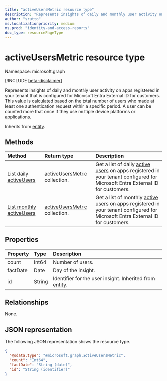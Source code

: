 ```yaml
---
title: "activeUsersMetric resource type"
description: "Represents insights of daily and monthly user activity on apps registered in your tenant that is configured for Microsoft Entra External ID for customers."
author: "srutto"
ms.localizationpriority: medium
ms.prod: "identity-and-access-reports"
doc_type: resourcePageType
---
```


# activeUsersMetric resource type

Namespace: microsoft.graph

[!INCLUDE [beta-disclaimer](../../includes/beta-disclaimer.md)]

Represents insights of daily and monthly user activity on apps registered in your tenant that is configured for Microsoft Entra External ID for customers. This value is calculated based on the total number of users who made at least one authentication request within a specific period. A user can be counted more that once if they use multiple device platforms or applications.

Inherits from [entity](../resources/entity.md).

## Methods
|Method|Return type|Description|
|:---|:---|:---|
|[List daily activeUsers](../api/dailyuserinsightmetricsroot-list-activeusers.md)|[activeUsersMetric](../resources/activeusersmetric.md) collection.|Get a list of daily [active users](../resources/activeusersmetric.md) on apps registered in your tenant configured for Microsoft Entra External ID for customers.|
|[List monthly activeUsers](../api/monthlyuserinsightsmetricsroot-list-activeusers.md)|[activeUsersMetric](../resources/activeusersmetric.md) collection.|Get a list of monthly [active users](../resources/activeusersmetric.md) on apps registered in your tenant configured for Microsoft Entra External ID for customers.|

## Properties
|Property|Type|Description|
|:---|:---|:---|
|count|Int64|Number of users.|
|factDate|Date|Day of the insight.|
|id|String|Identifier for the user insight. Inherited from [entity](../resources/entity.md).|


## Relationships
None.

## JSON representation
The following JSON representation shows the resource type.
<!-- {
  "blockType": "resource",
  "keyProperty": "id",
  "@odata.type": "microsoft.graph.activeUsersMetric",
  "openType": false
}
-->
``` json
{
  "@odata.type": "#microsoft.graph.activeUsersMetric",
  "count": "Int64",
  "factDate": "String (date)",
  "id": "String (identifier)"
}
```
